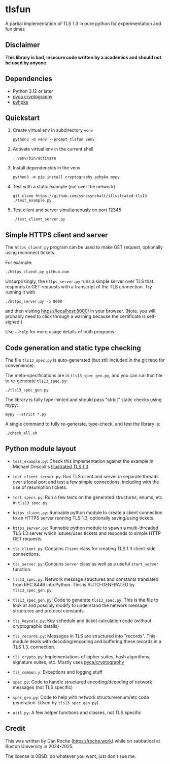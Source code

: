 # tlsfun
A partial implementation of TLS 1.3 in pure python for experimentation and fun times

## Disclaimer

**This library is bad, insecure code written by a academics and
should not be used by anyone.**

## Dependencies

*   Python 3.12 or later
*   [pyca cryptography](https://cryptography.io/en/latest/)
*   [pyhpke](https://github.com/dajiaji/pyhpke)

## Quickstart

1.  Create virtual env in subdirectory `venv`

        python3 -m venv --prompt tlsfun venv

2.  Activate virtual env in the current shell

        . venv/bin/activate

3.  Install dependencies in the venv

        python3 -m pip install cryptography pyhpke mypy

4.  Test with a static example (not over the network)

        git clone https://github.com/syncsynchalt/illustrated-tls13
        ./test_example.py

5.  Test client and server simultaneously on port 12345

        ./test_client_server.py


## Simple HTTPS client and server

The `https_client.py` program can be used to make GET request, optionally using
reconnect tickets.

For example:

    ./https_client.py github.com

Unsurprisingly, the `https_server.py` runs a simple server over TLS
that responds to GET requests with a transcript of the TLS connection.
Try running it with

    ./https_server.py -p 8000

and then visiting <https://localhost:8000/> in your browser.
(Note, you will probably need to click through a warning because
the certificate is self-signed.)

Use `--help` for more usage details of both programs.


## Code generation and static type checking

The file `tls13_spec.py` is auto-generated
(but still included in the git repo for convenience).

The meta-specifications are in `tls13_spec_gen.py`, and you
can run that file to re-generate `tls13_spec.py`:

    ./tls13_spec_gen.py

The library is fully type-hinted and should pass "strict"
static checks using mypy:

    mypy --strict *.py

A single command to fully re-generate, type-check, and test
the library is:

    ./check_all.sh


## Python module layout

*   `test_example.py`: Check this implementation against the example in
    Michael Driscoll's [Illustrated TLS 1.3](https://tls13.xargs.org/)

*   `test_client_server.py`: Run TLS client and server in separate
    threads over a local port and test a few simple connections,
    including with the use of resumption tickets.

*   `test_specs.py`: Run a few tests on the generated structures, enums,
    etc in `tls13_spec.py`.

*   `https_client.py`: Runnable python module to create a client connection to
    an HTTPS server running TLS 1.3, optionally saving/using tickets.

*   `https_server.py`: Runnable python module to spawn a multi-threaded
    TLS 1.3 server which issues/uses tickets and responds to simple HTTP
    GET requests.

*   `tls_client.py`: Contains `Client` class for creating TLS 1.3 client-side
    connections.

*   `tls_server.py`: Contains `Server` class as well as a useful
    `start_server` function.

*   `tls13_spec.py`: Network message structures and constants translated
    from RFC 8446 into Python. This is AUTO-GENERATED by
    `tls13_spec_gen.py`.

*   `tls13_spec_gen.py`: Code to generate `tls13_spec.py`.
    This is the file to look at and possibly modify to understand
    the network message structures and protocol constants.

*   `tls_keycalc.py`: Key schedule and ticket calculation code
    (without cryptographic details)

*   `tls_records.py`: Messages in TLS are structured into "records".
    This module deals with decoding/encoding and buffering these records
    in a TLS 1.3. connection.

*   `tls_crypto.py`: Implementations of cipher suites, hash algorithms,
    signature suites, etc. Mostly uses
    [pyca/cryptography](https://cryptography.io/)

*   `tls_common.y`: Exceptions and logging stuff

*   `spec.py`: Code to handle structured encoding/decoding of network
    messages (not TLS specific)

*   `spec_gen.py`: Code to help with network structure/enum/etc
    code generation. (Used by `tls13_spec_gen.py`)

*   `util.py`: A few helper functions and classes, not TLS specific

## Credit

This was written by Dan Roche (<https://roche.work>) while on sabbatical
at Boston University in 2024-2025.

The license is 0BSD: do whatever you want, just don't sue me.
